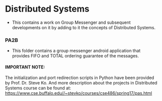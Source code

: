 # Distributed Systems
* This contains a work on Group Messenger and subsequent developments on it by adding to it the concepts of Distributed Systems.

### PA2B
* This folder contains a group messenger android application that provides FIFO and TOTAL ordering guarantee of the messages.


#### IMPORTANT NOTE:
The initialization and port redirection scripts in Python have been provided by Prof. Dr. Steve Ko. And more description about the projects in Distributed Systems course can be found at: https://www.cse.buffalo.edu//~stevko/courses/cse486/spring17/pas.html
